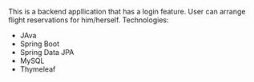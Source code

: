 This is a backend appllication that has a login feature. User can arrange flight reservations for him/herself.
Technologies:
- JAva
- Spring Boot
- Spring Data JPA
- MySQL
- Thymeleaf
